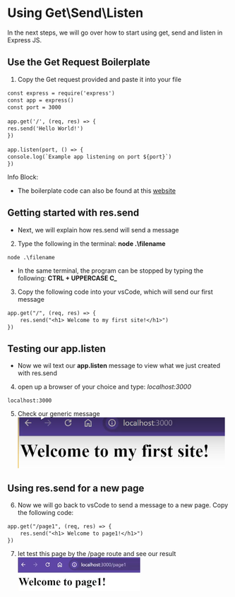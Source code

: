 # Using Get\Send\Listen

In the next steps, we will go over how to start using get, send and listen in Express JS.

## Use the Get Request Boilerplate

1. Copy the Get request provided and paste it into your file<br>
```
const express = require('express')
const app = express()
const port = 3000

app.get('/', (req, res) => {
res.send('Hello World!')
})

app.listen(port, () => {
console.log(`Example app listening on port ${port}`)
})
```
Info Block:
- The boilerplate code can also be found at this [website](https://expressjs.com/en/starter/hello-world.html) 

## Getting started with res.send
- Next, we will explain how res.send will send a message
2. Type the following in the terminal: **node .\filename**<br>
```
node .\filename
```
- In the same terminal, the program can be stopped by typing the following: **CTRL + UPPERCASE C\_**

3. Copy the following code into your vsCode, which will send our first message<br>
```
app.get("/", (req, res) => {
    res.send("<h1> Welcome to my first site!</h1>")
})
```
## Testing our app.listen

- Now we wil text our **app.listen** message to view what we just created with res.send

4. open up a browser of your choice and type: _localhost:3000_<br>
```
localhost:3000
```

5. Check our generic message<br>
![message](./task3/listenTest.png)

## Using res.send for a new page
6. Now we will go back to vsCode to send a message to a new page. Copy the following code:<br>
```
app.get("/page1", (req, res) => {
    res.send("<h1> Welcome to page1!</h1>")
})
```
7. let test this page by the /page route and see our result <br>
![pageTest](./task3/chnagePageTest.png)
